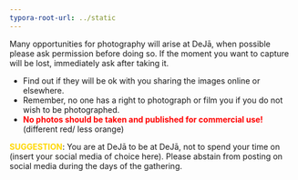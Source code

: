 ```yaml
---
typora-root-url: ../static
---
```


Many opportunities for photography will arise at DeJā,  when possible please ask permission before doing so.   If the moment you want to capture will be lost,  immediately ask after taking it.

- Find out if they will be ok with you sharing the images online or elsewhere.
- Remember, no one has a right to photograph or film you if you do not wish to be photographed.
- <span style="color:red">**No photos should be taken and published for commercial use!**</span>  (different red/ less orange)



<span style="color:gold;">**SUGGESTION**</span>:  You are at DeJā to be at DeJā, not to spend your time on (insert your social media of choice here). Please abstain from posting on social media during the days of the gathering.

